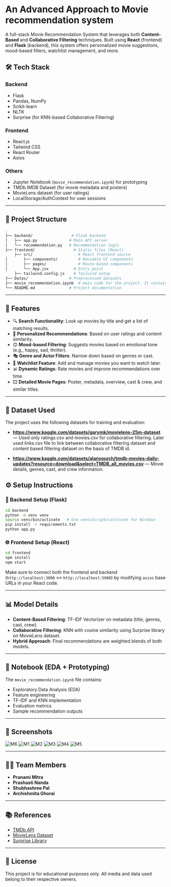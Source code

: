 # An Advanced Approach to Movie recommendation system

A full-stack Movie Recommendation System that leverages both **Content-Based** and **Collaborative Filtering** techniques. Built using **React** (frontend) and **Flask** (backend), this system offers personalized movie suggestions, mood-based filters, watchlist management, and more.

## 🛠️ Tech Stack

### Backend
- Flask
- Pandas, NumPy
- Scikit-learn
- NLTK
- Surprise (for KNN-based Collaborative Filtering)

### Frontend
- React.js
- Tailwind CSS
- React Router
- Axios

### Others
- Jupyter Notebook (`movie_recommendation.ipynb`) for prototyping
- TMDb IMDB Dataset (for movie metadata and posters)
- MovieLens dataset (for user ratings)
- LocalStorage/AuthContext for user sessions

---

## 📁 Project Structure

```bash
.
├── backend/                 # Flask backend
│   ├── app.py              # Main API server
│   └── recommendation.py   # Recommendation logic
├── frontend/                 # Static files (React)
    ├── src/                    # React frontend source
│       ├── components/         # Reusable UI components
│       ├── pages/              # Route-based components
│       └── App.jsx           # Entry point
    ├── tailwind.config.js    # Tailwind setup
├── Datas/                  # Preprocessed datasets
├── movie_recommendation.ipynb  # main code for the project. It contains the recommendation models.
└── README.md               # Project documentation
````

---

## 🚀 Features

* 🔍 **Search Functionality**: Look up movies by title and get a list of matching results.
* 🌟 **Personalized Recommendations**: Based on user ratings and content similarity.
* 😊 **Mood-based Filtering**: Suggests movies based on emotional tone (e.g., happy, sad, thriller).
* 🎭 **Genre and Actor Filters**: Narrow down based on genres or cast.
* 🛒 **Watchlist Feature**: Add and manage movies you want to watch later.
* 📊 **Dynamic Ratings**: Rate movies and improve recommendations over time.
* 🎞️ **Detailed Movie Pages**: Poster, metadata, overview, cast & crew, and similar titles.

---

## 📂 Dataset Used
The project uses the following datasets for training and evaluation:

* **https://www.kaggle.com/datasets/garymk/movielens-25m-dataset** — Used only ratings.csv and movies.csv for collaborative filtering. Later used links.csv file to link between collaborative filtering dataset and content based filtering dataset on the basis of TMDB id.

* **https://www.kaggle.com/datasets/alanvourch/tmdb-movies-daily-updates?resource=download&select=TMDB_all_movies.csv** — Movie details, genres, cast, and crew information.

## ⚙️ Setup Instructions

### 🔧 Backend Setup (Flask)

```bash
cd backend
python -m venv venv
source venv/bin/activate   # Use venv\Scripts\activate for Windows
pip install -r requirements.txt
python app.py
```

### 🌐 Frontend Setup (React)

```bash
cd frontend
npm install
npm start
```

Make sure to connect both the frontend and backend (`http://localhost:3000` ↔ `http://localhost:5000`) by modifying `axios` base URLs in your React code.

---

## 📊 Model Details

* **Content-Based Filtering**: TF-IDF Vectorizer on metadata (title, genres, cast, crew).
* **Collaborative Filtering**: KNN with cosine similarity using Surprise library on MovieLens dataset.
* **Hybrid Approach**: Final recommendations are weighted blends of both models.

---

## 📓 Notebook (EDA + Prototyping)

The `movie_recommendation.ipynb` file contains:

* Exploratory Data Analysis (EDA)
* Feature engineering
* TF-IDF and KNN implementation
* Evaluation metrics
* Sample recommendation outputs

---

## 📸 Screenshots

![M6](https://github.com/user-attachments/assets/ddbf379e-1fe0-4342-961c-3e4dfb0e9450)
![M1](https://github.com/user-attachments/assets/d9b67c2a-dd81-4637-928f-7b83a10975d8)
![M2](https://github.com/user-attachments/assets/d545c082-65ec-4279-aef7-e146823ddcdf)
![M3](https://github.com/user-attachments/assets/6b51a47c-ed8e-444c-b6a0-79e491628c96)
![M4](https://github.com/user-attachments/assets/b2dd2065-3def-41c0-b713-ff72b6f7c4e0)
![M5](https://github.com/user-attachments/assets/39eda73a-6de2-4e20-9654-a11c37d6513f)

---

## 👩‍💻 Team Members

* **Pranami Mitra**
* **Prashasti Nanda**
* **Shubhashree Pal**
* **Archishmita Ghorai**

---

## 📚 References

* [TMDb API](https://www.themoviedb.org/documentation/api)
* [MovieLens Dataset](https://grouplens.org/datasets/movielens/)
* [Surprise Library](https://surpriselib.com/)

---

## 📄 License

This project is for educational purposes only. All media and data used belong to their respective owners.

